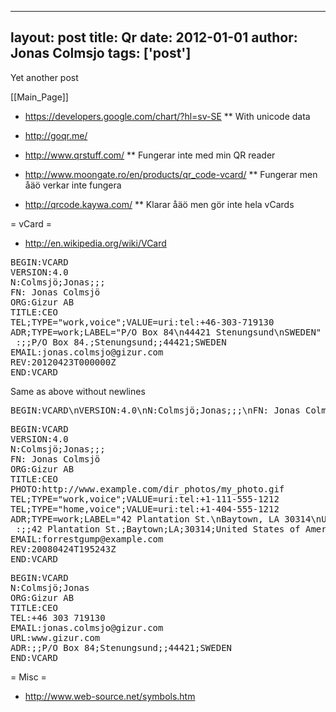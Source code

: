 
---
layout: post
title: Qr
date: 2012-01-01
author: Jonas Colmsjo
tags: ['post']
---

Yet another post





[[Main_Page]]


* https://developers.google.com/chart/?hl=sv-SE
** With unicode data

* http://goqr.me/

* http://www.qrstuff.com/
** Fungerar inte med min QR reader

* http://www.moongate.ro/en/products/qr_code-vcard/
** Fungerar men åäö verkar inte fungera

* http://qrcode.kaywa.com/
** Klarar åäö men gör inte hela vCards


= vCard =

* http://en.wikipedia.org/wiki/VCard


<pre>
BEGIN:VCARD
VERSION:4.0
N:Colmsjö;Jonas;;;
FN: Jonas Colmsjö
ORG:Gizur AB
TITLE:CEO
TEL;TYPE="work,voice";VALUE=uri:tel:+46-303-719130
ADR;TYPE=work;LABEL="P/O Box 84\n44421 Stenungsund\nSWEDEN"
 :;;P/O Box 84.;Stenungsund;;44421;SWEDEN
EMAIL:jonas.colmsjo@gizur.com
REV:20120423T000000Z
END:VCARD
</pre>

Same as above without newlines
<pre>
BEGIN:VCARD\nVERSION:4.0\nN:Colmsjö;Jonas;;;\nFN: Jonas Colmsjö\nORG:Gizur AB\nTITLE:CEO\nTEL;TYPE="work,voice";VALUE=uri:tel:+46-303-719130\nADR;TYPE=work;LABEL="P/O Box 84\n44421 Stenungsund\nSWEDEN"\n :;;P/O Box 84.;Stenungsund;;44421;SWEDEN\nEMAIL:jonas.colmsjo@gizur.com\nREV:20120423T000000Z\nEND:VCARD
</pre>




<pre>
BEGIN:VCARD
VERSION:4.0
N:Colmsjö;Jonas;;;
FN: Jonas Colmsjö
ORG:Gizur AB
TITLE:CEO
PHOTO:http://www.example.com/dir_photos/my_photo.gif
TEL;TYPE="work,voice";VALUE=uri:tel:+1-111-555-1212
TEL;TYPE="home,voice";VALUE=uri:tel:+1-404-555-1212
ADR;TYPE=work;LABEL="42 Plantation St.\nBaytown, LA 30314\nUnited States of America"
 :;;42 Plantation St.;Baytown;LA;30314;United States of America
EMAIL:forrestgump@example.com
REV:20080424T195243Z
END:VCARD
</pre>


<pre>
BEGIN:VCARD
N:Colmsjö;Jonas
ORG:Gizur AB
TITLE:CEO
TEL:+46 303 719130
EMAIL:jonas.colmsjo@gizur.com
URL:www.gizur.com
ADR:;;P/O Box 84;Stenungsund;;44421;SWEDEN
END:VCARD
</pre>


= Misc =

* http://www.web-source.net/symbols.htm
